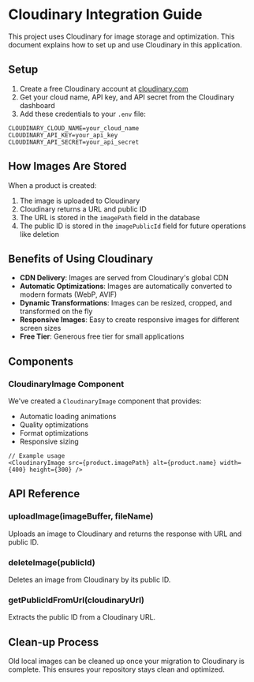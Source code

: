 # Cloudinary Integration Guide

This project uses Cloudinary for image storage and optimization. This document explains how to set up and use Cloudinary in this application.

## Setup

1. Create a free Cloudinary account at [cloudinary.com](https://cloudinary.com/)
2. Get your cloud name, API key, and API secret from the Cloudinary dashboard
3. Add these credentials to your `.env` file:

```
CLOUDINARY_CLOUD_NAME=your_cloud_name
CLOUDINARY_API_KEY=your_api_key
CLOUDINARY_API_SECRET=your_api_secret
```

## How Images Are Stored

When a product is created:

1. The image is uploaded to Cloudinary
2. Cloudinary returns a URL and public ID
3. The URL is stored in the `imagePath` field in the database
4. The public ID is stored in the `imagePublicId` field for future operations like deletion

## Benefits of Using Cloudinary

- **CDN Delivery**: Images are served from Cloudinary's global CDN
- **Automatic Optimizations**: Images are automatically converted to modern formats (WebP, AVIF)
- **Dynamic Transformations**: Images can be resized, cropped, and transformed on the fly
- **Responsive Images**: Easy to create responsive images for different screen sizes
- **Free Tier**: Generous free tier for small applications

## Components

### CloudinaryImage Component

We've created a `CloudinaryImage` component that provides:

- Automatic loading animations
- Quality optimizations
- Format optimizations
- Responsive sizing

```tsx
// Example usage
<CloudinaryImage src={product.imagePath} alt={product.name} width={400} height={300} />
```

## API Reference

### uploadImage(imageBuffer, fileName)

Uploads an image to Cloudinary and returns the response with URL and public ID.

### deleteImage(publicId)

Deletes an image from Cloudinary by its public ID.

### getPublicIdFromUrl(cloudinaryUrl)

Extracts the public ID from a Cloudinary URL.

## Clean-up Process

Old local images can be cleaned up once your migration to Cloudinary is complete. This ensures your repository stays clean and optimized.
